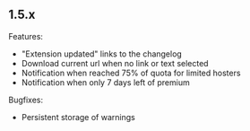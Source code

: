 ## 1.5.x

Features:

 - "Extension updated" links to the changelog
 - Download current url when no link or text selected
 - Notification when reached 75% of quota for limited hosters
 - Notification when only 7 days left of premium

Bugfixes:

 - Persistent storage of warnings